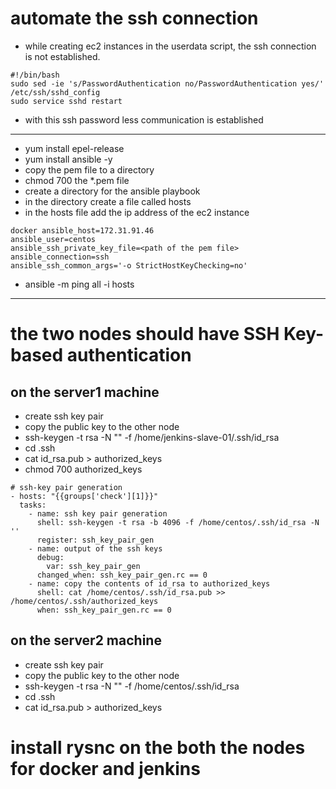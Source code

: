 # automate the ssh connection
* while creating ec2 instances in the userdata script, the ssh connection is not established.
```
#!/bin/bash
sudo sed -ie 's/PasswordAuthentication no/PasswordAuthentication yes/' /etc/ssh/sshd_config
sudo service sshd restart
```
* with this ssh password less communication is established
**************************************************************
* yum install epel-release
* yum install ansible -y
* copy the pem file to a directory
* chmod 700 the *.pem file
* create a directory for the ansible playbook
* in the directory create a file called hosts
* in the hosts file add the ip address of the ec2 instance
```
docker ansible_host=172.31.91.46
ansible_user=centos
ansible_ssh_private_key_file=<path of the pem file>
ansible_connection=ssh
ansible_ssh_common_args='-o StrictHostKeyChecking=no'
```
* ansible -m ping all -i hosts
*********************************************************************************
# the two nodes should have SSH Key-based authentication
## on the server1 machine
* create ssh key pair
* copy the public key to the other node
* ssh-keygen -t rsa -N "" -f /home/jenkins-slave-01/.ssh/id_rsa
* cd .ssh
* cat id_rsa.pub > authorized_keys
* chmod 700 authorized_keys
```
# ssh-key pair generation
- hosts: "{{groups['check'][1]}}"
  tasks:
    - name: ssh key pair generation
      shell: ssh-keygen -t rsa -b 4096 -f /home/centos/.ssh/id_rsa -N ''
      register: ssh_key_pair_gen
    - name: output of the ssh keys
      debug:
        var: ssh_key_pair_gen
      changed_when: ssh_key_pair_gen.rc == 0
    - name: copy the contents of id_rsa to authorized_keys
      shell: cat /home/centos/.ssh/id_rsa.pub >> /home/centos/.ssh/authorized_keys
      when: ssh_key_pair_gen.rc == 0
```
## on the server2 machine
* create ssh key pair
* copy the public key to the other node
* ssh-keygen -t rsa -N "" -f /home/centos/.ssh/id_rsa
* cd .ssh
* cat id_rsa.pub > authorized_keys


# install rysnc on the both the nodes for docker and jenkins
